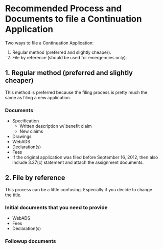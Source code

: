 Recommended Process and Documents to file a Continuation Application
================================================

Two ways to file a Continuation Application: 
1.  Regular method (preferred and slightly cheaper).
2.  File by reference (should be used for emergencies only).

##  1. Regular method (preferred and slightly cheaper)

This method is preferred because the filing process is pretty much the same as filing a new application.

### Documents

- Specification
  -  Written description w/ benefit claim
  -  New claims
- Drawings
- WebADS
- Declaration(s)
- Fees
- If the original application was filed before September 16, 2012, then also include 3.37(c) statement and attach the assignment documents.

##  2. File by reference

This process can be a little confusing. Especially if you decide to change the title.

### Initial documents that you need to provide

- WebADS
- Fees
- Declaration(s)

### Followup documents
